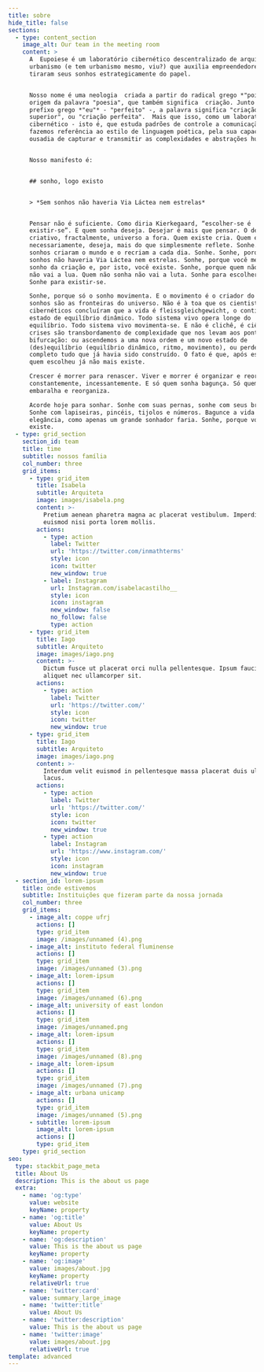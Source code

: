 ```yaml
---
title: sobre
hide_title: false
sections:
  - type: content_section
    image_alt: Our team in the meeting room
    content: >
      A  Eupoiese é um laboratório cibernético descentralizado de arquitetura e
      urbanismo (e tem urbanismo mesmo, viu?) que auxilia empreendedores a
      tiraram seus sonhos estrategicamente do papel.


      Nosso nome é uma neologia  criada a partir do radical grego *"poiesis"*,
      origem da palavra "poesia", que também significa  criação. Junto ao
      prefixo grego *"eu"* - "perfeito" -, a palavra significa "criação
      superior", ou "criação perfeita".  Mais que isso, como um laboratório
      cibernético - isto é, que estuda padrões de controle a comunicação -,
      fazemos referência ao estilo de linguagem poética, pela sua capacidade e
      ousadia de capturar e transmitir as complexidades e abstrações humanas.


      Nosso manifesto é:


      ## sonho, logo existo


      > *Sem sonhos não haveria Via Láctea nem estrelas*


      Pensar não é suficiente. Como diria Kierkegaard, “escolher-se é
      existir-se”. E quem sonha deseja. Desejar é mais que pensar. O desejo é
      criativo, fractalmente, universo a fora. Quem existe cria. Quem existe,
      necessariamente, deseja, mais do que simplesmente reflete. Sonhe. Porque
      sonhos criaram o mundo e o recriam a cada dia. Sonhe. Sonhe, porque sem
      sonhos não haveria Via Láctea nem estrelas. Sonhe, porque você mesmo é um
      sonho da criação e, por isto, você existe. Sonhe, porque quem não sonha
      não vai a lua. Quem não sonha não vai a luta. Sonhe para escolher-se.
      Sonhe para existir-se.

      Sonhe, porque só o sonho movimenta. E o movimento é o criador do tempo. Os
      sonhos são as fronteiras do universo. Não é à toa que os cientistas
      cibernéticos concluíram que a vida é fleissgleichgewicht, o contínuo
      estado de equilíbrio dinâmico. Todo sistema vivo opera longe do
      equilíbrio. Todo sistema vivo movimenta-se. E não é clichê, é ciência — as
      crises são transbordamento de complexidade que nos levam aos pontos de
      bifurcação: ou ascendemos a uma nova ordem e um novo estado de
      (des)equilíbrio (equilíbrio dinâmico, ritmo, movimento), ou perdemos por
      completo tudo que já havia sido construído. O fato é que, após escolher,
      quem escolheu já não mais existe.

      Crescer é morrer para renascer. Viver e morrer é organizar e reorganizar
      constantemente, incessantemente. E só quem sonha bagunça. Só quem sonha
      embaralha e reorganiza.

      Acorde hoje para sonhar. Sonhe com suas pernas, sonhe com seus braços.
      Sonhe com lapiseiras, pincéis, tijolos e números. Bagunce a vida com muita
      elegância, como apenas um grande sonhador faria. Sonhe, porque você
      existe.
  - type: grid_section
    section_id: team
    title: time
    subtitle: nossos família
    col_number: three
    grid_items:
      - type: grid_item
        title: Isabela
        subtitle: Arquiteta
        image: images/isabela.png
        content: >-
          Pretium aenean pharetra magna ac placerat vestibulum. Imperdiet sed
          euismod nisi porta lorem mollis.
        actions:
          - type: action
            label: Twitter
            url: 'https://twitter.com/inmathterms'
            style: icon
            icon: twitter
            new_window: true
          - label: Instagram
            url: Instagram.com/isabelacastilho__
            style: icon
            icon: instagram
            new_window: false
            no_follow: false
            type: action
      - type: grid_item
        title: Iago
        subtitle: Arquiteto
        image: images/iago.png
        content: >-
          Dictum fusce ut placerat orci nulla pellentesque. Ipsum faucibus vitae
          aliquet nec ullamcorper sit.
        actions:
          - type: action
            label: Twitter
            url: 'https://twitter.com/'
            style: icon
            icon: twitter
            new_window: true
      - type: grid_item
        title: Iago
        subtitle: Arquiteto
        image: images/iago.png
        content: >-
          Interdum velit euismod in pellentesque massa placerat duis ultricies
          lacus.
        actions:
          - type: action
            label: Twitter
            url: 'https://twitter.com/'
            style: icon
            icon: twitter
            new_window: true
          - type: action
            label: Instagram
            url: 'https://www.instagram.com/'
            style: icon
            icon: instagram
            new_window: true
  - section_id: lorem-ipsum
    title: onde estivemos
    subtitle: Instituições que fizeram parte da nossa jornada
    col_number: three
    grid_items:
      - image_alt: coppe ufrj
        actions: []
        type: grid_item
        image: /images/unnamed (4).png
      - image_alt: instituto federal fluminense
        actions: []
        type: grid_item
        image: /images/unnamed (3).png
      - image_alt: lorem-ipsum
        actions: []
        type: grid_item
        image: /images/unnamed (6).png
      - image_alt: university of east london
        actions: []
        type: grid_item
        image: /images/unnamed.png
      - image_alt: lorem-ipsum
        actions: []
        type: grid_item
        image: /images/unnamed (8).png
      - image_alt: lorem-ipsum
        actions: []
        type: grid_item
        image: /images/unnamed (7).png
      - image_alt: urbana unicamp
        actions: []
        type: grid_item
        image: /images/unnamed (5).png
      - subtitle: lorem-ipsum
        image_alt: lorem-ipsum
        actions: []
        type: grid_item
    type: grid_section
seo:
  type: stackbit_page_meta
  title: About Us
  description: This is the about us page
  extra:
    - name: 'og:type'
      value: website
      keyName: property
    - name: 'og:title'
      value: About Us
      keyName: property
    - name: 'og:description'
      value: This is the about us page
      keyName: property
    - name: 'og:image'
      value: images/about.jpg
      keyName: property
      relativeUrl: true
    - name: 'twitter:card'
      value: summary_large_image
    - name: 'twitter:title'
      value: About Us
    - name: 'twitter:description'
      value: This is the about us page
    - name: 'twitter:image'
      value: images/about.jpg
      relativeUrl: true
template: advanced
---
```

